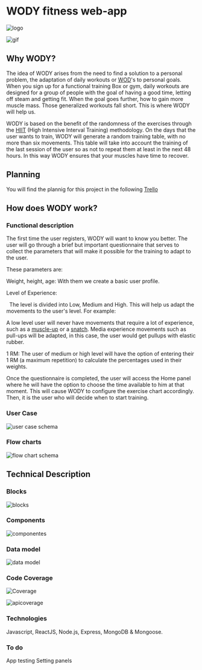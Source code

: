 ﻿# WODY  fitness web-app 

![logo](./images/logo.png)

![gif](https://media.giphy.com/media/htFUXJH5vjgIw/giphy.gif)
## Why WODY?

The idea of ​​WODY arises from the need to find a solution to a personal problem, the adaptation of daily workouts or [WOD](https://openboxmagazine.com/que-es-un-wod-entrenamiento-del-dia/)'s to personal goals. When you sign up for a functional training Box or gym, daily workouts are designed for a group of people with the goal of having a good time, letting off steam and getting fit. When the goal goes further, how to gain more muscle mass. Those generalized workouts fall short. This is where WODY will help us.

WODY is based on the benefit of the randomness of the exercises through the [HIIT](https://es.wikipedia.org/wiki/Entrenamiento_de_intervalos_de_alta_intensidad) (High Intensive Interval Training) methodology. On the days that the user wants to train, WODY will generate a random training table, with no more than six movements. This table will take into account the training of the last session of the user so as not to repeat them at least in the next 48 hours. In this way WODY ensures that your muscles have time to recover.

## Planning

You will find the plannig for this project in the following [Trello](https://trello.com/b/uqdv1Gk0/wody-app)


## How does WODY work?


### Functional description

The first time the user registers, WODY will want to know you better. The user will go through a brief but important questionnaire that serves to collect the parameters that will make it possible for the training to adapt to the user.

These parameters are:

Weight, height, age: With them we create a basic user profile.

Level of Experience:

  The level is divided into Low, Medium and High.
This will help us adapt the movements to the user's level. For example:

A low level user will never have movements that require a lot of experience, such as a [muscle-up](https://youtu.be/1fQdBZfIuIY) or a [snatch](https://youtu.be/UBc5N_-xdqo). Media experience movements such as pull-ups will be adapted, in this case, the user would get pullups with elastic rubber.

1 RM: The user of medium or high level will have the option of entering their 1 RM (a maximum repetition) to calculate the percentages used in their weights.

Once the questionnaire is completed, the user will access the Home panel where he will have the option to choose the time available to him at that moment. This will cause WODY to configure the exercise chart accordingly. Then, it is the user who will decide when to start training.


### User Case
![user case schema](./images/usercase.jpg)

### Flow charts

![flow chart schema](./images/ucd1.jpg)


## Technical Description 

### Blocks

![blocks](./images/blocks.jpg)

### Components

![componentes](./images/components.png)

### Data model

![data model](./images/datamodel.jpg)


### Code Coverage

![Coverage](https://img.shields.io/badge/Coverage-99.18%25-green.svg)

![apicoverage](./images/apicoverage.jpg)

### Technologies

Javascript, ReactJS, Node.js, Express, MongoDB & Mongoose.

### To do 
App testing
Setting panels
